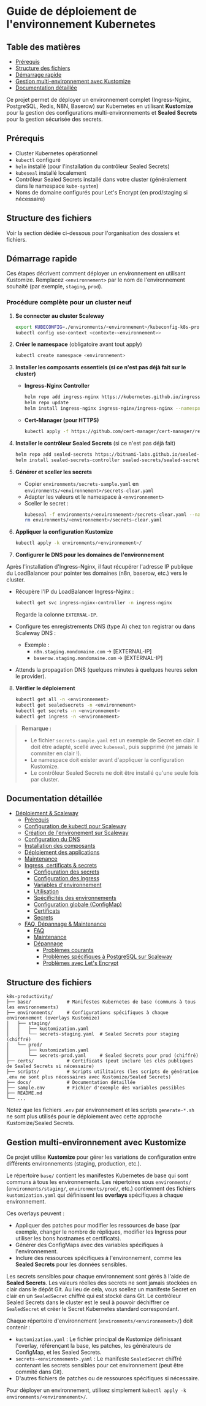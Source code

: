 # Guide de déploiement de l'environnement Kubernetes

## Table des matières
- [Prérequis](#prérequis)
- [Structure des fichiers](#structure-des-fichiers)
- [Démarrage rapide](#démarrage-rapide)
- [Gestion multi-environnement avec Kustomize](#gestion-multi-environnement-avec-kustomize)
- [Documentation détaillée](#documentation-détaillée)

Ce projet permet de déployer un environnement complet (Ingress-Nginx, PostgreSQL, Redis, N8N, Baserow) sur Kubernetes en utilisant **Kustomize** pour la gestion des configurations multi-environnements et **Sealed Secrets** pour la gestion sécurisée des secrets.

## Prérequis

- Cluster Kubernetes opérationnel
- `kubectl` configuré
- `helm` installé (pour l'installation du contrôleur Sealed Secrets)
- `kubeseal` installé localement
- Contrôleur Sealed Secrets installé dans votre cluster (généralement dans le namespace `kube-system`)
- Noms de domaine configurés pour Let's Encrypt (en prod/staging si nécessaire)

## Structure des fichiers

Voir la section dédiée ci-dessous pour l'organisation des dossiers et fichiers.

## Démarrage rapide

Ces étapes décrivent comment déployer un environnement en utilisant Kustomize. Remplacez `<environnement>` par le nom de l'environnement souhaité (par exemple, `staging`, `prod`).

### Procédure complète pour un cluster neuf

1. **Se connecter au cluster Scaleway**
   ```sh
   export KUBECONFIG=./environments/<environnement>/kubeconfig-k8s-productivity-<environnement>.yaml
   kubectl config use-context <contexte-<environnement>>
   ```
2. **Créer le namespace** (obligatoire avant tout apply)
   ```sh
   kubectl create namespace <environnement>
   ```
3. **Installer les composants essentiels (si ce n'est pas déjà fait sur le cluster)**
   
   - **Ingress-Nginx Controller**
     ```sh
     helm repo add ingress-nginx https://kubernetes.github.io/ingress-nginx
     helm repo update
     helm install ingress-nginx ingress-nginx/ingress-nginx --namespace ingress-nginx --create-namespace
     ```
   
   - **Cert-Manager (pour HTTPS)**
     ```sh
     kubectl apply -f https://github.com/cert-manager/cert-manager/releases/download/v1.14.3/cert-manager.yaml
     ```

4. **Installer le contrôleur Sealed Secrets** (si ce n'est pas déjà fait)
   ```sh
   helm repo add sealed-secrets https://bitnami-labs.github.io/sealed-secrets
   helm install sealed-secrets-controller sealed-secrets/sealed-secrets --namespace kube-system
   ```
5. **Générer et sceller les secrets**
   - Copier `environments/secrets-sample.yaml` en `environments/<environnement>/secrets-clear.yaml`
   - Adapter les valeurs et le namespace à `<environnement>`
   - Sceller le secret :
     ```sh
     kubeseal -f environments/<environnement>/secrets-clear.yaml --namespace <environnement> -o yaml > environments/<environnement>/secrets-<environnement>.yaml
     rm environments/<environnement>/secrets-clear.yaml
     ```
6. **Appliquer la configuration Kustomize**
   ```sh
   kubectl apply -k environments/<environnement>/
   ```

7. **Configurer le DNS pour les domaines de l'environnement**

  Après l'installation d'Ingress-Nginx, il faut récupérer l'adresse IP publique du LoadBalancer pour pointer tes domaines (n8n, baserow, etc.) vers le cluster.

  - Récupère l'IP du LoadBalancer Ingress-Nginx :
    ```sh
    kubectl get svc ingress-nginx-controller -n ingress-nginx
    ```
    Regarde la colonne `EXTERNAL-IP`.

  - Configure tes enregistrements DNS (type A) chez ton registrar ou dans Scaleway DNS :
    - Exemple :
      - `n8n.staging.mondomaine.com` → [EXTERNAL-IP]
      - `baserow.staging.mondomaine.com` → [EXTERNAL-IP]

  - Attends la propagation DNS (quelques minutes à quelques heures selon le provider).

8. **Vérifier le déploiement**
   ```sh
   kubectl get all -n <environnement>
   kubectl get sealedsecrets -n <environnement>
   kubectl get secrets -n <environnement>
   kubectl get ingress -n <environnement>
   ```

> **Remarque :**
> - Le fichier `secrets-sample.yaml` est un exemple de Secret en clair. Il doit être adapté, scellé avec `kubeseal`, puis supprimé (ne jamais le commiter en clair !).
> - Le namespace doit exister avant d'appliquer la configuration Kustomize.
> - Le contrôleur Sealed Secrets ne doit être installé qu'une seule fois par cluster.

## Documentation détaillée

- [Déploiement & Scaleway](docs/deploiement-scaleway.md)
    - [Prérequis](docs/deploiement-scaleway.md#prérequis)
    - [Configuration de kubectl pour Scaleway](docs/deploiement-scaleway.md#configuration-de-kubectl-pour-scaleway)
    - [Création de l'environement sur Scaleway](docs/deploiement-scaleway.md#création-de-lenvironement-sur-scaleway)
    - [Configuration du DNS](docs/deploiement-scaleway.md#configuration-du-dns)
    - [Installation des composants](docs/deploiement-scaleway.md#installation-des-composants)
    - [Déploiement des applications](docs/deploiement-scaleway.md#déploiement-des-applications)
    - [Maintenance](docs/deploiement-scaleway.md#maintenance)
  - [Ingress, certificats & secrets](docs/ingress-certificats-secrets.md)
    - [Configuration des secrets](docs/ingress-certificats-secrets.md#configuration-des-secrets)
    - [Configuration des Ingress](docs/ingress-certificats-secrets.md#configuration-des-ingress)
    - [Variables d'environnement](docs/ingress-certificats-secrets.md#variables-denvironnement)
    - [Utilisation](docs/ingress-certificats-secrets.md#utilisation)
    - [Spécificités des environnements](docs/ingress-certificats-secrets.md#spécificités-des-environnements)
    - [Configuration globale (ConfigMap)](docs/ingress-certificats-secrets.md#configuration-globale-configmap)
    - [Certificats](docs/ingress-certificats-secrets.md#certificats)
    - [Secrets](docs/ingress-certificats-secrets.md#secrets)
  - [FAQ, Dépannage & Maintenance](docs/faq-depannage-maintenance.md)
    - [FAQ](docs/faq-depannage-maintenance.md#faq)
    - [Maintenance](docs/faq-depannage-maintenance.md#maintenance)
    - [Dépannage](docs/faq-depannage-maintenance.md#dépannage)
      - [Problèmes courants](docs/faq-depannage-maintenance.md#problèmes-courants)
      - [Problèmes spécifiques à PostgreSQL sur Scaleway](docs/faq-depannage-maintenance.md#problèmes-spécifiques-à-postgresql-sur-scaleway)
      - [Problèmes avec Let's Encrypt](docs/faq-depannage-maintenance.md#problèmes-avec-lets-encrypt)

## Structure des fichiers

```
k8s-productivity/
├── base/             # Manifestes Kubernetes de base (communs à tous les environnements)
├── environments/     # Configurations spécifiques à chaque environnement (overlays Kustomize)
│   ├── staging/
│   │   ├── kustomization.yaml
│   │   └── secrets-staging.yaml  # Sealed Secrets pour staging (chiffré)
│   └── prod/
│       ├── kustomization.yaml
│       └── secrets-prod.yaml     # Sealed Secrets pour prod (chiffré)
├── certs/            # Certificats (peut inclure les clés publiques de Sealed Secrets si nécessaire)
├── scripts/          # Scripts utilitaires (les scripts de génération .env ne sont plus nécessaires avec Kustomize/Sealed Secrets)
├── docs/             # Documentation détaillée
├── sample.env        # Fichier d'exemple des variables possibles
├── README.md
└── ...
```

Notez que les fichiers `.env` par environnement et les scripts `generate-*.sh` ne sont plus utilisés pour le déploiement avec cette approche Kustomize/Sealed Secrets.

## Gestion multi-environnement avec Kustomize

Ce projet utilise **Kustomize** pour gérer les variations de configuration entre différents environnements (staging, production, etc.).

Le répertoire `base/` contient les manifestes Kubernetes de base qui sont communs à tous les environnements. Les répertoires sous `environments/` (`environments/staging/`, `environments/prod/`, etc.) contiennent des fichiers `kustomization.yaml` qui définissent les **overlays** spécifiques à chaque environnement.

Ces overlays peuvent :

*   Appliquer des patches pour modifier les ressources de base (par exemple, changer le nombre de répliques, modifier les Ingress pour utiliser les bons hostnames et certificats).
*   Générer des ConfigMaps avec des variables spécifiques à l'environnement.
*   Inclure des ressources spécifiques à l'environnement, comme les **Sealed Secrets** pour les données sensibles.

Les secrets sensibles pour chaque environnement sont gérés à l'aide de **Sealed Secrets**. Les valeurs réelles des secrets ne sont jamais stockées en clair dans le dépôt Git. Au lieu de cela, vous scellez un manifeste Secret en clair en un `SealedSecret` chiffré qui est stocké dans Git. Le contrôleur Sealed Secrets dans le cluster est le seul à pouvoir déchiffrer ce `SealedSecret` et créer le Secret Kubernetes standard correspondant.

Chaque répertoire d'environnement (`environments/<environnement>/`) doit contenir :

*   `kustomization.yaml` : Le fichier principal de Kustomize définissant l'overlay, référençant la base, les patches, les générateurs de ConfigMap, et les Sealed Secrets.
*   `secrets-<environnement>.yaml` : Le manifeste `SealedSecret` chiffré contenant les secrets sensibles pour cet environnement (peut être commité dans Git).
*   D'autres fichiers de patches ou de ressources spécifiques si nécessaire.

Pour déployer un environnement, utilisez simplement `kubectl apply -k environments/<environnement>/`.
